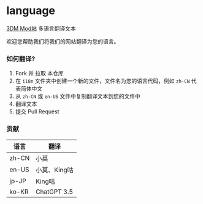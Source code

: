 # language 
[3DM Mod站](https://mod.3dmgame.com) 多语言翻译文本

欢迎您帮助我们将我们的网站翻译为您的语言。

### 如何翻译?

1. Fork 并 拉取 本仓库
2. 在 `i18n` 文件夹中创建一个新的文件，文件名为您的语言代码，例如 `zh-CN` 代表简体中文
3. 从 `zh-CN` 或 `en-US` 文件中复制翻译文本到您的文件中
4. 翻译文本
5. 提交 Pull Request



### 贡献

|  语言 |  翻译 |
| ------------ | ------------ |
| zh-CN  | 小莫   |
|  en-US | 小莫、King咕    |
|  jp-JP | King咕    |
|  ko-KR | ChatGPT 3.5    |
